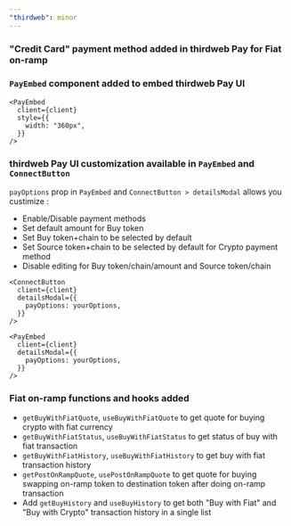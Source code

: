```yaml
---
"thirdweb": minor
---
```


### "Credit Card" payment method added in thirdweb Pay for Fiat on-ramp

### `PayEmbed` component added to embed thirdweb Pay UI

```tsx
<PayEmbed
  client={client}
  style={{
    width: "360px",
  }}
/>
```

### thirdweb Pay UI customization available in `PayEmbed` and `ConnectButton`

`payOptions` prop in `PayEmbed` and `ConnectButton > detailsModal` allows you custimize :

- Enable/Disable payment methods
- Set default amount for Buy token
- Set Buy token+chain to be selected by default
- Set Source token+chain to be selected by default for Crypto payment method
- Disable editing for Buy token/chain/amount and Source token/chain

```tsx
<ConnectButton
  client={client}
  detailsModal={{
    payOptions: yourOptions,
  }}
/>

<PayEmbed
  client={client}
  detailsModal={{
    payOptions: yourOptions,
  }}
/>
```

### Fiat on-ramp functions and hooks added

- `getBuyWithFiatQuote`, `useBuyWithFiatQuote` to get quote for buying crypto with fiat currency
- `getBuyWithFiatStatus`, `useBuyWithFiatStatus` to get status of buy with fiat transaction
- `getBuyWithFiatHistory`, `useBuyWithFiatHistory` to get buy with fiat transaction history
- `getPostOnRampQuote`, `usePostOnRampQuote` to get quote for buying swapping on-ramp token to destination token after doing on-ramp transaction
- Add `getBuyHistory` and `useBuyHistory` to get both "Buy with Fiat" and "Buy with Crypto" transaction history in a single list
